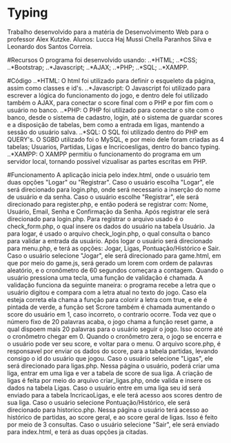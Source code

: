 # Typing
Trabalho desenvolvido para a matéria de Desenvolvimento Web para o professor Alex Kutzke.
Alunos: Lucca Haj Mussi Chella Paranhos Silva e Leonardo dos Santos Correia.

#Recursos
O programa foi desenvolvido usando:
..*HTML;
..*CSS;
..*Bootstrap;
..*Javascript;
..*AJAX;
..*PHP;
..*SQL;
..*XAMPP.

#Código
..*HTML: O html foi utilizado para definir o esqueleto da página, assim como classes e id's.
..*Javascript: O Javascript foi utilizado para escrever a lógica do funcionamento do jogo, e dentro dele foi utilizado também o AJAX, para conectar o score final com o PHP e por fim com o usuário no banco.
..*PHP: O PHP foi utilizado para conectar o site com o banco, desde o sistema de cadastro, login, até o sistema de guardar scores e a disposição de tabelas, bem como a entrada em ligas, mantendo a sessão do usuário salva.
..*SQL: O SQL foi utilizado dentro do PHP em QUERY's. O SGBD utilizado foi o MySQL, e por meio dele foram criadas as 4 tabelas; Usuarios, Partidas, Ligas e Incricoesligas, dentro do banco typing.
..*XAMPP: O XAMPP permitiu o funcionamento do programa em um servidor local, tornando possivel vizualisar as partes escritas em PHP.

#Funcionamento
    A aplicação inicia pelo index.html, onde o usuário tem duas opções "Logar" ou "Registrar". Caso o usuário escolha "Logar", ele será direcionado para login.php, onde será necessario a inserção do nome de usuário e da senha. Caso o usuário escolhe "Registrar", ele será direcionado para register.php, e então poderá se registrar com: Nome, Usuário, Email, Senha e Confirmação da Senha. Após registrar ele será direcionado para login.php. Para registrar o arquivo usado é o check_form.php, o qual insere os dados do usuário na tabela Usuário. Ja para logar, é usado o arquivo check_login.php, o qual consulta o banco para validar a entrada da usuário.
    Após logar o usuário será direcionado para menu.php, e terá as opções: Jogar, Ligas, Pontuação/Histórico e Sair.
    Caso o usuário selecione "Jogar", ele será direcionado para game.html, em que por meio do game.js, será gerado um lorem com ordem de palavras aleatório, e o cronômetro de 60 segundos começara a contagem. Quando o usuário pressiona uma tecla, uma função de validação é chamada. A validação funciona da seguinte maneira: o programa recebe a letra que o usuário digitou e compara com a letra atual no texto do jogo. Caso ela esteja correta ela chama a função para colorir a letra com true, e ele é pintada de verde, a função set Scrore também é chamada aumentando o score do usuário em 1, caso incorreto, o contrario ocorre. Toda vez que o número fixo de 20 palavras acaba, o jogo chama a função reset game, a qual dispoem mais 20 palavras para o usuário seguir o jogo. Isso ocorre até o cronômetro chegar em 0. Quando o cronômetro zera, o jogo se encerra e o usuário pode ver seu score, e voltar para o menu. O arquivo score.php, é responsavel por enviar os dados do score, para a tabela partidas, levando consigo o id do usuário que jogou.
    Caso o usuário selecione "Ligas", ele será direcionado para ligas.php. Nessa página o usuário, poderá criar uma liga, entrar em uma liga e ver a tabela de score de sua liga. A criação de ligas é feita por meio do arquivo criar_ligas.php, onde valida e insere os dados na tabela Ligas. Caso o usuário entre em uma liga seu id será enviado para a tabela IncricaoLigas, e ele terá acesso aos scores dentro de sua liga.
    Caso o usuário selecione Pontuação/Histórico, ele será direcionado para historico.php. Nessa página o usuário terá acesso ao histórico de partidas, ao score geral, e ao score geral de ligas. Isso é feito por meio de 3 consultas.
    Caso o usuário selecione "Sair", ele será enviado para index.html, e terá as duas opções ja citadas.
    
